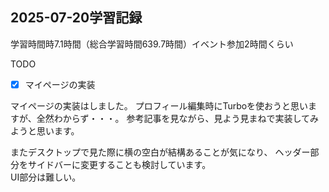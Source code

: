 ## 2025-07-20学習記録
学習時間時7.1時間（総合学習時間639.7時間）イベント参加2時間くらい

TODO
- [x] マイページの実装
  

マイページの実装はしました。
プロフィール編集時にTurboを使おうと思いますが、全然わからず・・・。
参考記事を見ながら、見よう見まねで実装してみようと思います。

またデスクトップで見た際に横の空白が結構あることが気になり、
ヘッダー部分をサイドバーに変更することも検討しています。  
UI部分は難しい。

